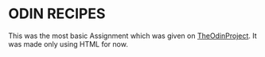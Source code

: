 # ODIN RECIPES
This was the most basic Assignment which was given on [TheOdinProject](https://www.theodinproject.com/lessons/foundations-recipes). It was made only using HTML for now.